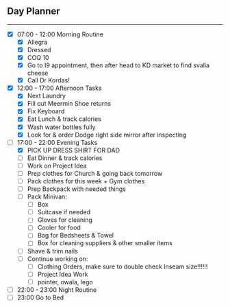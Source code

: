 ## Day Planner
---
- [x] 07:00 - 12:00 Morning Routine
	- [x] Allegra
	- [x] Dressed
	- [x] COQ 10
	- [x] Go to I9 appointment, then after head to KD market to find svalia cheese
	- [x] Call Dr Kordas!
- [x] 12:00 - 17:00 Afternoon Tasks
	- [x] Next Laundry
	- [x] Fill out Meermin Shoe returns
	- [x] Fix Keyboard
	- [x] Eat Lunch & track calories
	- [x] Wash water bottles fully
	- [x] Look for & order Dodge right side mirror after inspecting
- [ ] 17:00 - 22:00 Evening Tasks
	- [x] PICK UP DRESS SHIRT FOR DAD
	- [ ] Eat Dinner & track calories
	- [ ] Work on Project Idea
	- [ ] Prep clothes for Church & going back tomorrow
	- [ ] Pack clothes for this week + Gym clothes
	- [ ] Prep Backpack with needed things 
	- [ ] Pack Minivan:
		- [ ] Box
		- [ ] Suitcase if needed
		- [ ] Gloves for cleaning
		- [ ] Cooler for food
		- [ ] Bag for Bedsheets & Towel
		- [ ] Box for cleaning suppliers & other smaller items
	- [ ] Shave & trim nails
	- [ ] Continue working on:
		- [ ] Clothing Orders, make sure to double check Inseam size!!!!!!
		- [ ] Project Idea Work 
		- [ ] pointer, owala, lego
- [ ] 22:00 - 23:00 Night Routine
- [ ] 23:00 Go to Bed